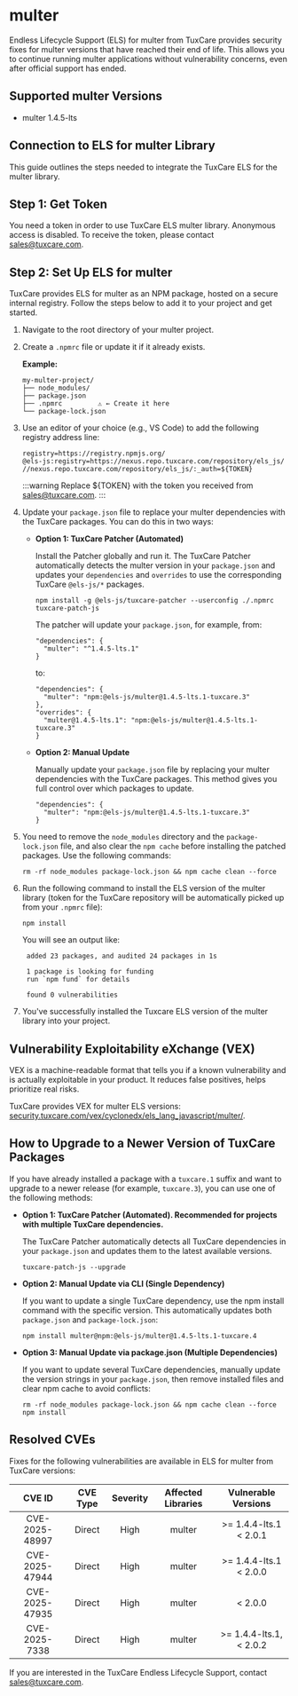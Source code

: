 # multer

Endless Lifecycle Support (ELS) for multer from TuxCare provides security fixes for multer versions that have reached their end of life. This allows you to continue running multer applications without vulnerability concerns, even after official support has ended.

## Supported multer Versions

* multer 1.4.5-lts

## Connection to ELS for multer Library

This guide outlines the steps needed to integrate the TuxCare ELS for the multer library.

## Step 1: Get Token

You need a token in order to use TuxCare ELS multer library. Anonymous access is disabled. To receive the token, please contact [sales@tuxcare.com](mailto:sales@tuxcare.com).

## Step 2: Set Up ELS for multer

TuxCare provides ELS for multer as an NPM package, hosted on a secure internal registry. Follow the steps below to add it to your project and get started.

1. Navigate to the root directory of your multer project.
2. Create a `.npmrc` file or update it if it already exists.

   **Example:**

   ```text
   my-multer-project/
   ├── node_modules/
   ├── package.json
   ├── .npmrc         ⚠️ ← Create it here
   └── package-lock.json
   ```

3. Use an editor of your choice (e.g., VS Code) to add the following registry address line:

   <CodeWithCopy>

   ```text
   registry=https://registry.npmjs.org/
   @els-js:registry=https://nexus.repo.tuxcare.com/repository/els_js/
   //nexus.repo.tuxcare.com/repository/els_js/:_auth=${TOKEN}
   ```

   </CodeWithCopy>

   :::warning
   Replace ${TOKEN} with the token you received from [sales@tuxcare.com](mailto:sales@tuxcare.com).
   :::

4. Update your `package.json` file to replace your multer dependencies with the TuxCare packages. You can do this in two ways:

   * **Option 1: TuxCare Patcher (Automated)**

     Install the Patcher globally and run it. The TuxCare Patcher automatically detects the multer version in your `package.json` and updates your `dependencies` and `overrides` to use the corresponding TuxCare `@els-js/*` packages.

     <CodeWithCopy>

     ```text
     npm install -g @els-js/tuxcare-patcher --userconfig ./.npmrc
     tuxcare-patch-js
     ```

     </CodeWithCopy>

     The patcher will update your `package.json`, for example, from:

     ```text
     "dependencies": {
       "multer": "^1.4.5-lts.1"
     }
     ```

     to:

     ```text
     "dependencies": {
       "multer": "npm:@els-js/multer@1.4.5-lts.1-tuxcare.3"
     },
     "overrides": {
       "multer@1.4.5-lts.1": "npm:@els-js/multer@1.4.5-lts.1-tuxcare.3"
     }
     ```
    
   * **Option 2: Manual Update**

     Manually update your `package.json` file by replacing your multer dependencies with the TuxCare packages. This method gives you full control over which packages to update.

     <CodeWithCopy>

     ```text
     "dependencies": {
       "multer": "npm:@els-js/multer@1.4.5-lts.1-tuxcare.3"
     }
     ```

     </CodeWithCopy>

5. You need to remove the `node_modules` directory and the `package-lock.json` file, and also clear the `npm cache` before installing the patched packages. Use the following commands:
   
   <CodeWithCopy>

   ```text
   rm -rf node_modules package-lock.json && npm cache clean --force
   ```

   </CodeWithCopy>

6. Run the following command to install the ELS version of the multer library (token for the TuxCare repository will be automatically picked up from your `.npmrc` file):

   <CodeWithCopy>

   ```text
   npm install
   ```

   </CodeWithCopy>

   You will see an output like:

   ```text
    added 23 packages, and audited 24 packages in 1s
    
    1 package is looking for funding
    run `npm fund` for details
    
    found 0 vulnerabilities
   ```

7. You've successfully installed the Tuxcare ELS version of the multer library into your project.

## Vulnerability Exploitability eXchange (VEX) 

VEX is a machine-readable format that tells you if a known vulnerability and is actually exploitable in your product. It reduces false positives, helps prioritize real risks.

TuxCare provides VEX for multer ELS versions: [security.tuxcare.com/vex/cyclonedx/els_lang_javascript/multer/](https://security.tuxcare.com/vex/cyclonedx/els_lang_javascript/multer/).

## How to Upgrade to a Newer Version of TuxCare Packages

If you have already installed a package with a `tuxcare.1` suffix and want to upgrade to a newer release (for example, `tuxcare.3`), you can use one of the following methods:

* **Option 1: TuxCare Patcher (Automated). Recommended for projects with multiple TuxCare dependencies.**

  The TuxCare Patcher automatically detects all TuxCare dependencies in your `package.json` and updates them to the latest available versions.

  <CodeWithCopy>

  ```text
  tuxcare-patch-js --upgrade
  ```

  </CodeWithCopy>

* **Option 2: Manual Update via CLI (Single Dependency)**

  If you want to update a single TuxCare dependency, use the npm install command with the specific version. This automatically updates both `package.json` and `package-lock.json`:

  <CodeWithCopy>

  ```text
  npm install multer@npm:@els-js/multer@1.4.5-lts.1-tuxcare.4
  ```

  </CodeWithCopy>

* **Option 3: Manual Update via package.json (Multiple Dependencies)**

  If you want to update several TuxCare dependencies, manually update the version strings in your `package.json`, then remove installed files and clear npm cache to avoid conflicts:

  <CodeWithCopy>

  ```text
  rm -rf node_modules package-lock.json && npm cache clean --force
  npm install
  ```

  </CodeWithCopy>

## Resolved CVEs

Fixes for the following vulnerabilities are available in ELS for multer from TuxCare versions:

| CVE ID         | CVE Type | Severity | Affected Libraries | Vulnerable Versions |
| :------------: | :------: |:--------:|:------------------:| :----------------: |
| CVE-2025-48997 | Direct   | High     | multer            | >= 1.4.4-lts.1 < 2.0.1 |
| CVE-2025-47944 | Direct   | High     | multer            | >= 1.4.4-lts.1 < 2.0.0 |
| CVE-2025-47935 | Direct   | High     | multer            | < 2.0.0           |
| CVE-2025-7338 | Direct   | High     |       multer       |          >= 1.4.4-lts.1, < 2.0.2          |

If you are interested in the TuxCare Endless Lifecycle Support, contact [sales@tuxcare.com](mailto:sales@tuxcare.com).

